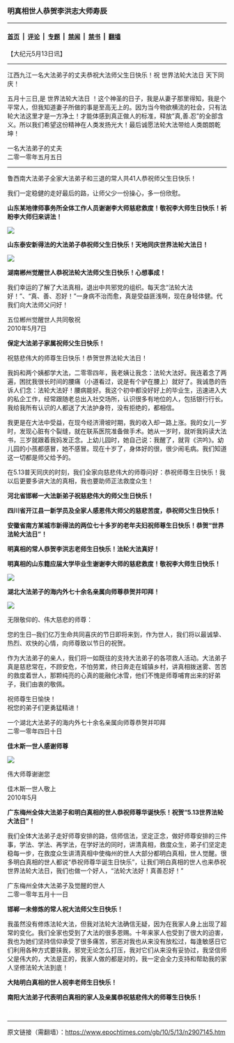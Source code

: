 ### 明真相世人恭贺李洪志大师寿辰

---

#### [首页](../../../..?n2907145) &nbsp;|&nbsp; [评论](../../../../../epoch-comment?n2907145) &nbsp;|&nbsp; [专题](../../../../../epoch-special?n2907145) &nbsp;|&nbsp; [禁闻](../../../../../epoch-news?n2907145) &nbsp;|&nbsp; [禁书](../../../../../books?n2907145) &nbsp;|&nbsp; [翻墙](https://github.com/gfw-breaker/nogfw/blob/master/README.md?n2907145)


<div class="post_content" id="artbody" itemprop="articleBody">
 <!-- article content begin -->
 <p>
  【大纪元5月13日讯】
 </p>
 <p>
  <hr size="1"/>
  江西九江一名大法弟子的丈夫恭祝大法师父生日快乐！祝
  <ok href="https://www.epochtimes.com/gb/tag/%E4%B8%96%E7%95%8C%E6%B3%95%E8%BD%AE%E5%A4%A7%E6%B3%95%E6%97%A5.html">
   世界法轮大法日
  </ok>
  天下同庆！
 </p>
 <p>
  五月十三日,是
  <ok href="https://www.epochtimes.com/gb/tag/%E4%B8%96%E7%95%8C%E6%B3%95%E8%BD%AE%E5%A4%A7%E6%B3%95%E6%97%A5.html">
   世界法轮大法日
  </ok>
  ！这个神圣的日子，我是从妻子那里得知，我是个平常人，但我知道妻子所做的事是至高无上的。因为当今物欲横流的社会，只有法轮大法这里才是一方净土！才能体感到真正做人的标准，释放”真,善.忍”的全部含义。所以我们希望这份精神在人类发扬光大！最后诚愿法轮大法带给人类朗朗乾坤！
 </p>
 <p>
  一名大法弟子的丈夫
  <br/>
  二零一零年五月五日
 </p>
 <p>
 </p>
 <hr size="1"/>
 鲁西南大法弟子全家大法弟子和三退的常人共41人恭祝师父生日快乐！
 <p>
  我们一定稳健的走好最后的路，让师父少一份操心，多一份欣慰。
 </p>
 <p>
  <b>
   山东某地律师事务所全体工作人员谢谢李大师慈悲救度！敬祝李大师生日快乐！祈盼李大师归来讲法！
  </b>
 </p>
 <p>
  <center>
  </center>
 </p>
 <p>
  <ok href="http://big5.minghui.org/mh/article_images/2010-5-4-005021320889_01.jpg">
   <img src="http://big5.minghui.org/mh/article_images/2010-5-4-005021320889_01--ss.jpg"/>
  </ok>
 </p>
 <p>
 </p>
 <p>
  <b>
   山东泰安新得法的大法弟子恭祝师父生日快乐！天地同庆世界法轮大法日！
  </b>
 </p>
 <p>
  <center>
  </center>
 </p>
 <p>
  <ok href="http://big5.minghui.org/mh/article_images/2010-5-11-005081401989_01.jpg">
   <img src="http://big5.minghui.org/mh/article_images/2010-5-11-005081401989_01--ss.jpg"/>
  </ok>
 </p>
 <p>
 </p>
 <p>
  <b>
   湖南郴州觉醒世人恭祝法轮大法师父生日快乐！心想事成！
  </b>
 </p>
 <p>
  我们幸运的了解了大法真相，退出中共邪党的组织。每天念“法轮大法好！”、“真、善、忍好！”一身病不治而愈，真是受益匪浅啊，现在身轻体健。代我们向大法师父问好！
 </p>
 <p>
  五位郴州觉醒世人共同敬祝
  <br/>
  2010年5月7日
 </p>
 <p>
  <b>
   保定大法弟子家属祝师父生日快乐！
  </b>
 </p>
 <p>
  祝慈悲伟大的师尊生日快乐！恭贺世界法轮大法日！
 </p>
 <p>
  我妈和两个姨都学大法，二零零四年，我老姨让我念：法轮大法好。我连着念了两遍，困扰我很长时间的腰痛（小道看过，说是有个驴在腰上）就好了。我诚恳的告诉人们念：法轮大法好！腰病能好。我这个初中都没好好上的毕业生，迅速进入大的私企工作，经常跟随老总出入社交场所，认识很多有地位的人，包括银行行长。我给我所有认识的人都送了大法护身符，没有拒绝的，都相信。
 </p>
 <p>
  我更是在大法中受益，在现今经济滑坡时期，我的收入却一路上涨。我的女儿一岁时，发现心脏有个裂缝，就在联系医院准备做手术。她从一岁时，就听我妈读大法书，三岁就跟着我妈发正念。上幼儿园时，她自己说：我醒了，就背《洪吟》。幼儿园的小孩都感冒，她不感冒。现在十岁了，身体好的很，很少闹毛病。我们知道这一切都是师父给予的。
 </p>
 <p>
  在5.13普天同庆的时刻，我们全家向慈悲伟大的师尊问好：恭祝师尊生日快乐！我以后更要多讲大法的真相，我也要助师正法救度众生！
 </p>
 <p>
  <b>
   河北省邯郸一大法新弟子祝慈悲伟大的师父生日快乐！
  </b>
 </p>
 <p>
  <b>
   四川省开江县一新学员及全家人感恩伟大师父的慈悲苦度，恭祝师父生日快乐！
  </b>
 </p>
 <p>
  <b>
   安徽省南方某城市新得法的两位七十多岁的老年夫妇祝师尊生日快乐！恭贺“世界法轮大法日”！
  </b>
 </p>
 <p>
  <b>
   明真相的常人恭贺李洪志老师生日快乐！法轮大法真好！
  </b>
 </p>
 <p>
  <b>
   明真相的山东籍应届大学毕业生谢谢李大师的慈悲救度！敬祝李大师生日快乐！
  </b>
 </p>
 <p>
  <center>
  </center>
 </p>
 <p>
  <ok href="http://big5.minghui.org/mh/article_images/2010-5-4-005021340900_01.jpg">
   <img src="http://big5.minghui.org/mh/article_images/2010-5-4-005021340900_01--ss.jpg"/>
  </ok>
 </p>
 <p>
 </p>
 <p>
  <b>
   湖北大法弟子的海内外七十余名亲属向师尊恭贺并叩拜！
  </b>
 </p>
 <p>
  <center>
  </center>
 </p>
 <p>
  <ok href="http://big5.minghui.org/mh/article_images/2010-4-25-nobody004200210583_01_20231329.jpg">
   <img src="http://big5.minghui.org/mh/article_images/2010-4-25-nobody004200210583_01_20231329--ss.jpg"/>
  </ok>
 </p>
 <p>
 </p>
 <p>
  无限敬仰的、伟大慈悲的师尊：
 </p>
 <p>
  您的生日─我们亿万生命共同喜庆的节日即将来到，作为世人，我们将以最诚挚、热烈、欢快的心情，向师尊致以节日的祝贺。
 </p>
 <p>
  作为大法弟子的亲人，我们将一如既往的支持大法弟子的各项救人活动。大法弟子真是慈悲常在，不顾安危，不怕劳累，终日奔走在城镇乡村，讲真相拨迷雾、苦苦的救度着世人，那颗纯亮的心真的能融化冰雪，他们不愧是师尊哺育出来的好弟子，我们由衷的敬佩。
 </p>
 <p>
  祝师尊生日愉快！
  <br/>
  祝您的弟子们更勇猛精进！
 </p>
 <p>
  一个湖北大法弟子的海内外七十余名亲属向师尊恭贺并叩拜
  <br/>
  二零一零年四日十日
 </p>
 <p>
  <b>
   佳木斯一世人感谢师尊
  </b>
 </p>
 <p>
  <center>
  </center>
 </p>
 <p>
  <ok href="http://big5.minghui.org/mh/article_images/2010-5-6-chgr452.jpg">
   <img src="http://big5.minghui.org/mh/article_images/2010-5-6-chgr452--ss.jpg"/>
  </ok>
 </p>
 <p>
 </p>
 <p>
  伟大师尊谢谢您
 </p>
 <p>
  佳木斯一世人敬上
  <br/>
  2010年5月
 </p>
 <p>
  <b>
   广东梅州全体大法弟子和明白真相的世人恭祝师尊华诞快乐！祝贺“5.13世界法轮大法日”！
  </b>
 </p>
 <p>
  我们全体大法弟子走好师尊安排的路，信师信法，坚定正念，做好师尊安排的三件事，学法、学法、再学法，在学好法的同时，讲清真相，救度众生，弟子们坚定走稳每一步，在救度众生讲清真相中使梅州的世人大部分都明白真相，世人觉醒。很多明白真相的世人都说“恭祝师尊华诞生日快乐”，让我们明白真相的世人也来恭祝世界法轮大法日，我们也做一个好人，“法轮大法好！真善忍好！”
 </p>
 <p>
  广东梅州全体大法弟子及觉醒的世人
  <br/>
  二零一零年五月十一日
 </p>
 <p>
  <b>
   邯郸一未修炼的常人祝大法师父生日快乐！
  </b>
 </p>
 <p>
  我虽然没有修炼法轮大法，但我对法轮大法确信无疑，因为在我家人身上出现了超常的变化。我们全家也受到了大法的很多恩赐。十年来家人也受到了很大的迫害，我也为她们坚持信仰承受了很多痛苦，邪恶对我也从来没有放松过，每逢敏感日它们利用各种方式要挟我，邪党无论怎么打压，我对它们从来没有妥协过，我坚信师父是伟大的，大法是正的，我家人做的都是对的，我一定会全力支持和帮助我的家人坚修法轮大法到底！
 </p>
 <p>
  <b>
   大陆明白真相的世人祝李老师生日快乐！
  </b>
 </p>
 <p>
  <b>
   南阳大法弟子代表明白真相的家人及亲属恭祝慈悲伟大的师尊生日快乐！
  </b>
 </p>
 <p>
  <font color="#ffffff">
   (http://www.dajiyuan.com)
  </font>
 </p>
 <!-- article content end -->
 <div id="below_article_ad">
 </div>
</div>


---

原文链接（需翻墙）：https://www.epochtimes.com/gb/10/5/13/n2907145.htm